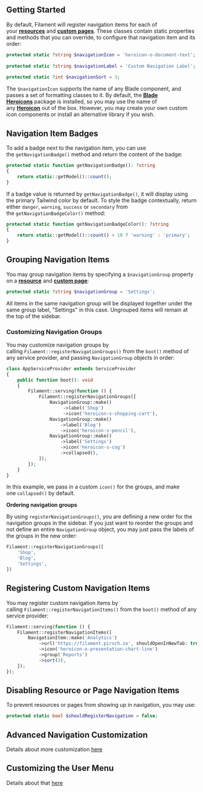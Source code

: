 ## Getting Started

By default, Filament will register navigation items for each of your **[resources](https://filamentphp.com/docs/2.x/admin/resources)** and **[custom pages](https://filamentphp.com/docs/2.x/admin/pages)**. These classes contain static properties and methods that you can override, to configure that navigation item and its order:

```php
protected static ?string $navigationIcon = 'heroicon-o-document-text';
 
protected static ?string $navigationLabel = 'Custom Navigation Label';
 
protected static ?int $navigationSort = 3;
```

The `$navigationIcon` supports the name of any Blade component, and passes a set of formatting classes to it. By default, the **[Blade Heroicons](https://github.com/blade-ui-kit/blade-heroicons)** package is installed, so you may use the name of any **[Heroicon](https://heroicons.com/)** out of the box. However, you may create your own custom icon components or install an alternative library if you wish.

## Navigation Item Badges

To add a badge next to the navigation item, you can use the `getNavigationBadge()` method and return the content of the badge:

```php
protected static function getNavigationBadge(): ?string
{
    return static::getModel()::count();
}
```

If a badge value is returned by `getNavigationBadge()`, it will display using the primary Tailwind color by default. To style the badge contextually, return either `danger`, `warning`, `success` or `secondary` from the `getNavigationBadgeColor()` method:

```php
protected static function getNavigationBadgeColor(): ?string
{
    return static::getModel()::count() > 10 ? 'warning' : 'primary';
}
```

## Grouping Navigation Items

You may group navigation items by specifying a `$navigationGroup` property on a **[resource](https://filamentphp.com/docs/2.x/admin/resources)** and **[custom page](https://filamentphp.com/docs/2.x/admin/pages)**:

```php
protected static ?string $navigationGroup = 'Settings';
```

All items in the same navigation group will be displayed together under the same group label, "Settings" in this case. Ungrouped items will remain at the top of the sidebar.

### Customizing Navigation Groups

You may customize navigation groups by calling `Filament::registerNavigationGroups()` from the `boot()` method of any service provider, and passing `NavigationGroup` objects in order:

```php
class AppServiceProvider extends ServiceProvider
{
    public function boot(): void
    {
        Filament::serving(function () {
            Filament::registerNavigationGroups([
                NavigationGroup::make()
                     ->label('Shop')
                     ->icon('heroicon-s-shopping-cart'),
                NavigationGroup::make()
                    ->label('Blog')
                    ->icon('heroicon-s-pencil'),
                NavigationGroup::make()
                    ->label('Settings')
                    ->icon('heroicon-s-cog')
                    ->collapsed(),
            ]);
        });
    }
}
```

In this example, we pass in a custom `icon()` for the groups, and make one `collapsed()` by default.

**Ordering navigation groups**

By using `registerNavigationGroups()`, you are defining a new order for the navigation groups in the sidebar. If you just want to reorder the groups and not define an entire `NavigationGroup` object, you may just pass the labels of the groups in the new order:

```php
Filament::registerNavigationGroups([
    'Shop',
    'Blog',
    'Settings',
])
```

## Registering Custom Navigation Items

You may register custom navigation items by calling `Filament::registerNavigationItems()` from the `boot()` method of any service provider:

```php
Filament::serving(function () {
    Filament::registerNavigationItems([
        NavigationItem::make('Analytics')
            ->url('https://filament.pirsch.io', shouldOpenInNewTab: true)
            ->icon('heroicon-o-presentation-chart-line')
            ->group('Reports')
            ->sort(3),
    ]);
});
```

## Disabling Resource or Page Navigation Items

To prevent resources or pages from showing up in navigation, you may use:

```php
protected static bool $shouldRegisterNavigation = false;
```

## Advanced Navigation Customization

Details about more customization [here](https://filamentphp.com/docs/2.x/admin/navigation#advanced-navigation-customization)

## Customizing the User Menu

Details about that [here](https://filamentphp.com/docs/2.x/admin/navigation#customizing-the-user-menu)